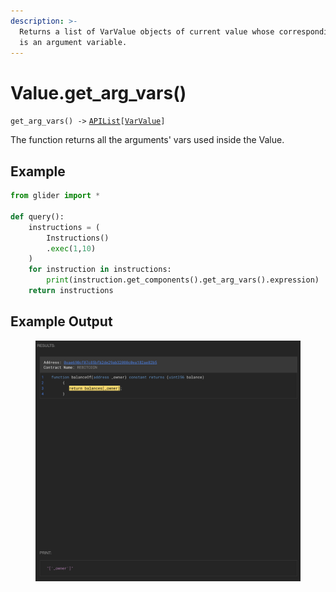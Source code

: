 ```yaml
---
description: >-
  Returns a list of VarValue objects of current value whose corresponding object
  is an argument variable.
---
```


# Value.get\_arg\_vars()

`get_arg_vars() ->` [`APIList`](../../iterables/apilist.md)`[`[`VarValue`](../../point/varvalue/)`]`

The function returns all the arguments' vars used inside the Value.

## Example

```python
from glider import *

def query():
    instructions = (
        Instructions()
        .exec(1,10)
    )
    for instruction in instructions:
        print(instruction.get_components().get_arg_vars().expression)
    return instructions
```

## Example Output

<figure><img src="../../../.gitbook/assets/image.png" alt=""><figcaption></figcaption></figure>
